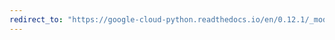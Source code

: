```yaml
---
redirect_to: "https://google-cloud-python.readthedocs.io/en/0.12.1/_modules/gcloud/bigtable/row.html"
---
```

